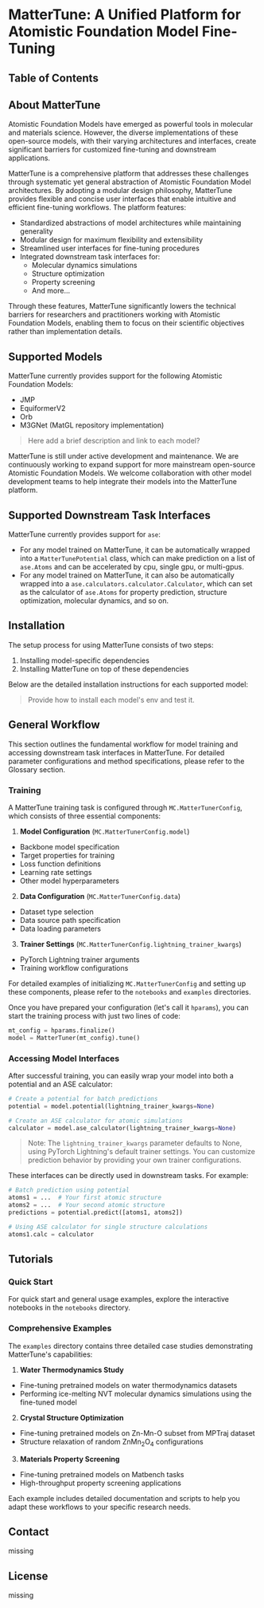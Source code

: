 # MatterTune: A Unified Platform for Atomistic Foundation Model Fine-Tuning

## Table of Contents


## About MatterTune

Atomistic Foundation Models have emerged as powerful tools in molecular and materials science. However, the diverse implementations of these open-source models, with their varying architectures and interfaces, create significant barriers for customized fine-tuning and downstream applications.

MatterTune is a comprehensive platform that addresses these challenges through systematic yet general abstraction of Atomistic Foundation Model architectures. By adopting a modular design philosophy, MatterTune provides flexible and concise user interfaces that enable intuitive and efficient fine-tuning workflows. The platform features:

- Standardized abstractions of model architectures while maintaining generality
- Modular design for maximum flexibility and extensibility
- Streamlined user interfaces for fine-tuning procedures
- Integrated downstream task interfaces for:
    - Molecular dynamics simulations
    - Structure optimization
    - Property screening
    - And more...

Through these features, MatterTune significantly lowers the technical barriers for researchers and practitioners working with Atomistic Foundation Models, enabling them to focus on their scientific objectives rather than implementation details.

## Supported Models

MatterTune currently provides support for the following Atomistic Foundation Models:

- JMP
- EquiformerV2
- Orb
- M3GNet (MatGL repository implementation)

> Here add a brief description and link to each model?

MatterTune is still under active development and maintenance. We are continuously working to expand support for more mainstream open-source Atomistic Foundation Models. We welcome collaboration with other model development teams to help integrate their models into the MatterTune platform. 

## Supported Downstream Task Interfaces

MatterTune currently provides support for ```ase```:
- For any model trained on MatterTune, it can be automatically wrapped into a ```MatterTunePotential``` class, which can make prediction on a list of ```ase.Atoms``` and can be accelerated by cpu, single gpu, or multi-gpus. 
- For any model trained on MatterTune, it can also be automatically wrapped into a ```ase.calculators.calculator.Calculator```, which can set as the calculator of ```ase.Atoms``` for property prediction, structure optimization, molecular dynamics, and so on. 

## Installation

The setup process for using MatterTune consists of two steps:

1. Installing model-specific dependencies
2. Installing MatterTune on top of these dependencies

Below are the detailed installation instructions for each supported model:

> Provide how to install each model's env and test it.

## General Workflow

This section outlines the fundamental workflow for model training and accessing downstream task interfaces in MatterTune. For detailed parameter configurations and method specifications, please refer to the Glossary section.

### Training

A MatterTune training task is configured through `MC.MatterTunerConfig`, which consists of three essential components:

1. **Model Configuration** (`MC.MatterTunerConfig.model`)
  - Backbone model specification
  - Target properties for training
  - Loss function definitions
  - Learning rate settings
  - Other model hyperparameters

2. **Data Configuration** (`MC.MatterTunerConfig.data`)
  - Dataset type selection
  - Data source path specification
  - Data loading parameters

3. **Trainer Settings** (`MC.MatterTunerConfig.lightning_trainer_kwargs`)
  - PyTorch Lightning trainer arguments
  - Training workflow configurations

For detailed examples of initializing `MC.MatterTunerConfig` and setting up these components, please refer to the `notebooks` and `examples` directories.

Once you have prepared your configuration (let's call it `hparams`), you can start the training process with just two lines of code:

```python
mt_config = hparams.finalize()
model = MatterTuner(mt_config).tune()
```

### Accessing Model Interfaces

After successful training, you can easily wrap your model into both a potential and an ASE calculator:

```python
# Create a potential for batch predictions
potential = model.potential(lightning_trainer_kwargs=None)

# Create an ASE calculator for atomic simulations
calculator = model.ase_calculator(lightning_trainer_kwargs=None)
```

> Note: The ```lightning_trainer_kwargs``` parameter defaults to None, using PyTorch Lightning's default trainer settings. You can customize prediction behavior by providing your own trainer configurations.

These interfaces can be directly used in downstream tasks. For example:

```python
# Batch prediction using potential
atoms1 = ...  # Your first atomic structure
atoms2 = ...  # Your second atomic structure
predictions = potential.predict([atoms1, atoms2])

# Using ASE calculator for single structure calculations
atoms1.calc = calculator
```

## Tutorials

### Quick Start
For quick start and general usage examples, explore the interactive notebooks in the `notebooks` directory.

### Comprehensive Examples
The `examples` directory contains three detailed case studies demonstrating MatterTune's capabilities:

1. **Water Thermodynamics Study**
  - Fine-tuning pretrained models on water thermodynamics datasets
  - Performing ice-melting NVT molecular dynamics simulations using the fine-tuned model

2. **Crystal Structure Optimization**
  - Fine-tuning pretrained models on Zn-Mn-O subset from MPTraj dataset
  - Structure relaxation of random ZnMn<sub>2</sub>O<sub>4</sub> configurations

3. **Materials Property Screening**
  - Fine-tuning pretrained models on Matbench tasks
  - High-throughput property screening applications

Each example includes detailed documentation and scripts to help you adapt these workflows to your specific research needs.

## Contact
missing

## License
missing